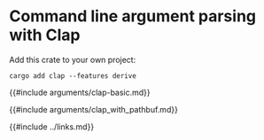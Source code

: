 # Command line argument parsing with Clap

Add this crate to your own project:

```
cargo add clap --features derive
```

{{#include arguments/clap-basic.md}}

{{#include arguments/clap_with_pathbuf.md}}

{{#include ../links.md}}
